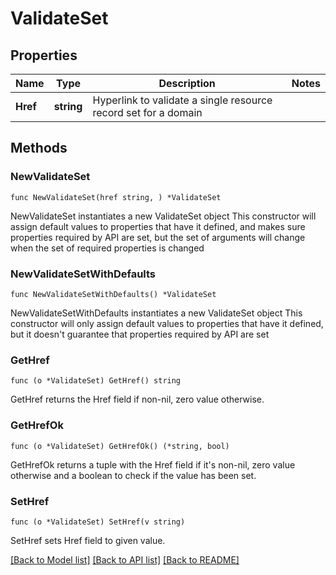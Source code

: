 # ValidateSet

## Properties

Name | Type | Description | Notes
------------ | ------------- | ------------- | -------------
**Href** | **string** | Hyperlink to validate a single resource record set for a domain | 

## Methods

### NewValidateSet

`func NewValidateSet(href string, ) *ValidateSet`

NewValidateSet instantiates a new ValidateSet object
This constructor will assign default values to properties that have it defined,
and makes sure properties required by API are set, but the set of arguments
will change when the set of required properties is changed

### NewValidateSetWithDefaults

`func NewValidateSetWithDefaults() *ValidateSet`

NewValidateSetWithDefaults instantiates a new ValidateSet object
This constructor will only assign default values to properties that have it defined,
but it doesn't guarantee that properties required by API are set

### GetHref

`func (o *ValidateSet) GetHref() string`

GetHref returns the Href field if non-nil, zero value otherwise.

### GetHrefOk

`func (o *ValidateSet) GetHrefOk() (*string, bool)`

GetHrefOk returns a tuple with the Href field if it's non-nil, zero value otherwise
and a boolean to check if the value has been set.

### SetHref

`func (o *ValidateSet) SetHref(v string)`

SetHref sets Href field to given value.



[[Back to Model list]](../README.md#documentation-for-models) [[Back to API list]](../README.md#documentation-for-api-endpoints) [[Back to README]](../README.md)


